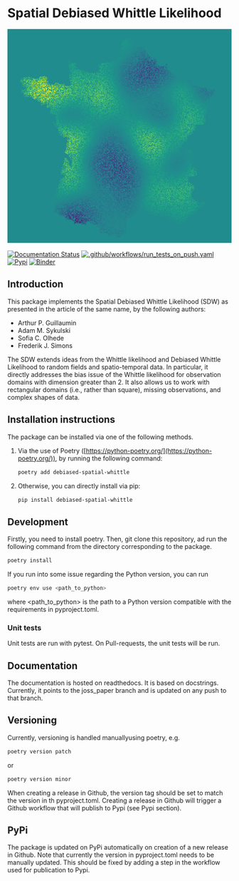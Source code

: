 # Spatial Debiased Whittle Likelihood

![Image](logo.png)

[![Documentation Status](https://readthedocs.org/projects/debiased-spatial-whittle/badge/?version=latest)](https://debiased-spatial-whittle.readthedocs.io/en/latest/?badge=latest)
[![.github/workflows/run_tests_on_push.yaml](https://github.com/arthurBarthe/debiased-spatial-whittle/actions/workflows/run_tests_on_push.yaml/badge.svg)](https://github.com/arthurBarthe/debiased-spatial-whittle/actions/workflows/run_tests_on_push.yaml)
[![Pypi](https://github.com/arthurBarthe/debiased-spatial-whittle/actions/workflows/pypi.yml/badge.svg)](https://github.com/arthurBarthe/debiased-spatial-whittle/actions/workflows/pypi.yml)
[![Binder](https://mybinder.org/badge_logo.svg)](https://mybinder.org/v2/gh/arthurBarthe/debiased-spatial-whittle/master)

## Introduction

This package implements the Spatial Debiased Whittle Likelihood (SDW) as presented in the article of the same name, by the following authors:

- Arthur P. Guillaumin
- Adam M. Sykulski
- Sofia C. Olhede
- Frederik J. Simons

The SDW extends ideas from the Whittle likelihood and Debiased Whittle Likelihood to random fields and spatio-temporal data. In particular, it directly addresses the bias issue of the Whittle likelihood for observation domains with dimension greater than 2. It also allows us to work with rectangular domains (i.e., rather than square), missing observations, and complex shapes of data.

## Installation instructions

The package can be installed via one of the following methods.

1. Via the use of Poetry ([https://python-poetry.org/](https://python-poetry.org/)), by running the following command:

   ```bash
   poetry add debiased-spatial-whittle
   ```

2. Otherwise, you can directly install via pip:

    ```bash
    pip install debiased-spatial-whittle
    ```

## Development

Firstly, you need to install poetry. Then, git clone this repository, ad run the following command from
the directory corresponding to the package.

   ```bash
   poetry install
   ```

If you run into some issue regarding the Python version, you can run
   ```bash
   poetry env use <path_to_python>
   ```
where <path_to_python> is the path to a Python version compatible with the requirements in pyproject.toml.

### Unit tests
Unit tests are run with pytest. On Pull-requests, the unit tests will be
run.

## Documentation
The documentation is hosted on readthedocs. It is based on docstrings.
Currently, it points to the joss_paper branch and is updated on any push to that branch.

## Versioning
Currently, versioning is handled manuallyusing poetry, e.g.

   ```bash
   poetry version patch
   ```
or
   ```bash
   poetry version minor
   ```

When creating a release in Github, the version tag should be set to match
the version in th pyproject.toml. Creating a release in Github will trigger
a Github workflow that will publish to Pypi (see Pypi section).

## PyPi
The package is updated on PyPi automatically on creation of a new
release in Github. Note that currently the version in pyproject.toml
needs to be manually updated. This should be fixed by adding
a step in the workflow used for publication to Pypi.
